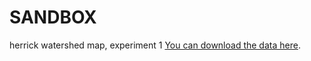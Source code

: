# SANDBOX
herrick watershed map, experiment 1
[You can download the data here](https://github.com/Mlle-Genevieve/SANDBOX/blob/master/DATA/Walking%2020151005%20herrick%20s3/Walking%202015-10-05%20herrick%20s3.gpx).
